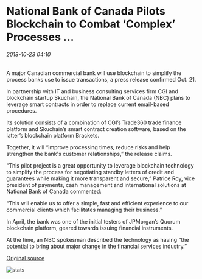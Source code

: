 # National Bank of Canada Pilots Blockchain to Combat ‘Complex’ Processes ...

###### 2018-10-23 04:10

A major Canadian commercial bank will use blockchain to simplify the process banks use to issue transactions, a press release confirmed Oct. 21.

In partnership with IT and business consulting services firm CGI and blockchain startup Skuchain, the National Bank of Canada (NBC) plans to leverage smart contracts in order to replace current email-based procedures.

Its solution consists of a combination of CGI’s Trade360 trade finance platform and Skuchain’s smart contract creation software, based on the latter’s blockchain platform Brackets.

Together, it will “improve processing times, reduce risks and help strengthen the bank's customer relationships,” the release claims.

“This pilot project is a great opportunity to leverage blockchain technology to simplify the process for negotiating standby letters of credit and guarantees while making it more transparent and secure,” Patrice Roy, vice president of payments, cash management and international solutions at National Bank of Canada commented:

“This will enable us to offer a simple, fast and efficient experience to our commercial clients which facilitates managing their business.”

In April, the bank was one of the initial testers of JPMorgan’s Quorum blockchain platform, geared towards issuing financial instruments.

At the time, an NBC spokesman described the technology as having “the potential to bring about major change in the financial services industry.”

[Original source](https://cointelegraph.com/news/national-bank-of-canada-pilots-blockchain-to-combat-complex-processes)

![stats](https://c.statcounter.com/11760860/0/a89fa40b/1/ "stats")